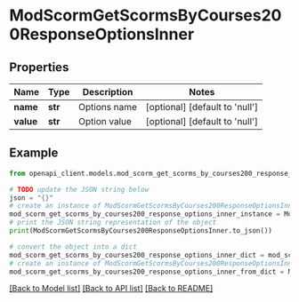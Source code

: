 # ModScormGetScormsByCourses200ResponseOptionsInner


## Properties

Name | Type | Description | Notes
------------ | ------------- | ------------- | -------------
**name** | **str** | Options name | [optional] [default to 'null']
**value** | **str** | Option value | [optional] [default to 'null']

## Example

```python
from openapi_client.models.mod_scorm_get_scorms_by_courses200_response_options_inner import ModScormGetScormsByCourses200ResponseOptionsInner

# TODO update the JSON string below
json = "{}"
# create an instance of ModScormGetScormsByCourses200ResponseOptionsInner from a JSON string
mod_scorm_get_scorms_by_courses200_response_options_inner_instance = ModScormGetScormsByCourses200ResponseOptionsInner.from_json(json)
# print the JSON string representation of the object
print(ModScormGetScormsByCourses200ResponseOptionsInner.to_json())

# convert the object into a dict
mod_scorm_get_scorms_by_courses200_response_options_inner_dict = mod_scorm_get_scorms_by_courses200_response_options_inner_instance.to_dict()
# create an instance of ModScormGetScormsByCourses200ResponseOptionsInner from a dict
mod_scorm_get_scorms_by_courses200_response_options_inner_from_dict = ModScormGetScormsByCourses200ResponseOptionsInner.from_dict(mod_scorm_get_scorms_by_courses200_response_options_inner_dict)
```
[[Back to Model list]](../README.md#documentation-for-models) [[Back to API list]](../README.md#documentation-for-api-endpoints) [[Back to README]](../README.md)



